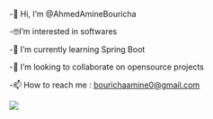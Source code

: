 -👋 Hi, I’m @AhmedAmineBouricha

-🤓I’m interested in softwares

-🌱 I’m currently learning Spring Boot

-💞 I’m looking to collaborate on opensource projects

-📫 How to reach me : bourichaamine0@gmail.com


<img src="https://github-readme-stats.vercel.app/api?username=ahmedamine12&&show_icons=true&count_private=true&theme=radical"/>

